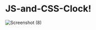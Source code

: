 # JS-and-CSS-Clock!
![Screenshot (8)](https://user-images.githubusercontent.com/84036037/131715722-935e3b50-2fe4-4aa4-bf2d-5f7f7db4199c.png)


